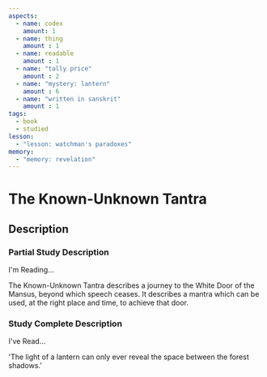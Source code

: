 ```yaml
---
aspects: 
  - name: codex
    amount: 1
  - name: thing
    amount : 1
  - name: readable
    amount : 1
  - name: "tally price"
    amount : 2
  - name: "mystery: lantern"
    amount : 6
  - name: "written in sanskrit"
    amount : 1
tags:
  - book
  - studied
lesson:
  - "lesson: watchman's paradoxes"
memory:
  - "memory: revelation"
---
```


# The Known-Unknown Tantra

## Description

### Partial Study Description
I'm Reading...

The Known-Unknown Tantra describes a journey to the White Door of the Mansus, beyond which speech ceases. It describes a mantra which can be used, at the right place and time, to achieve that door.
### Study Complete Description
I've Read...

'The light of a lantern can only ever reveal the space between the forest shadows.'